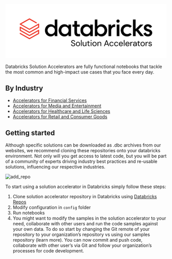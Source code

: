 <a href="https://www.databricks.com/solutions/accelerators"><img src='https://github.com/databricks-industry-solutions/.github/raw/main/profile/solacc_logo_wide.png'></img></a>

Databricks Solution Accelerators are fully functional notebooks that tackle the most common and high-impact use cases that you face every day.

## By Industry

- [Accelerators for Financial Services](https://www.databricks.com/solutions/accelerators?filters=financial)
- [Accelerators for Media and Entertainment](https://www.databricks.com/solutions/accelerators?filters=media)
- [Accelerators for Healthcare and Life Sciences](https://www.databricks.com/solutions/accelerators?filters=healthcare)
- [Accelerators for Retail and Consumer Goods](https://www.databricks.com/solutions/accelerators?filters=retail)

## Getting started

Although specific solutions can be downloaded as .dbc archives from our websites, we recommend cloning these repositories onto your databricks environment. Not only will you get access to latest code, but you will be part of a community of experts driving industry best practices and re-usable solutions, influencing our respective industries. 

<img width="500" alt="add_repo" src="https://user-images.githubusercontent.com/4445837/177207338-65135b10-8ccc-4d17-be21-09416c861a76.png">

To start using a solution accelerator in Databricks simply follow these steps: 

1. Clone solution accelerator repository in Databricks using [Databricks Repos](https://www.databricks.com/product/repos)
2. Modify configuration in `config` folder
3. Run notebooks
4. You might want to modify the samples in the solution accelerator to your need, collaborate with other users and run the code samples against your own data. To do so start by changing the Git remote of your repository  to your organization’s repository vs using our samples repository (learn more). You can now commit and push code, collaborate with other user’s via Git and follow your organization’s processes for code development.
